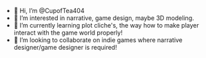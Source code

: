 - 👋 Hi, I’m @CupofTea404
- 👀 I’m interested in narrative, game design, maybe 3D modeling.
- 🌱 I’m currently learning plot cliche's, the way how to make player interact with the game world properly!
- 💞️ I’m looking to collaborate on indie games where narrative designer/game designer is required!

<!---
CupofTea404/CupofTea404 is a ✨ special ✨ repository because its `README.md` (this file) appears on your GitHub profile.
You can click the Preview link to take a look at your changes.
--->
